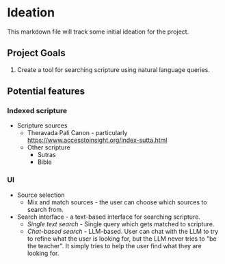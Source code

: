 # Ideation

This markdown file will track some initial ideation for the project.

## Project Goals

1. Create a tool for searching scripture using natural language queries.

## Potential features

### Indexed scripture

- Scripture sources
    - Theravada Pali Canon - particularly https://www.accesstoinsight.org/index-sutta.html
    - Other scripture
        - Sutras
        - Bible

### UI

- Source selection
    - Mix and match sources - the user can choose which sources to search from.
- Search interface - a text-based interface for searching scripture.
    - _Single text search_ - Single query which gets matched to scripture.
    - _Chat-based search_ - LLM-based. User can chat with the LLM to try to refine what
      the
      user is looking for, but the LLM never tries to "be the teacher". It simply tries to
      help the user find what they are looking for.
